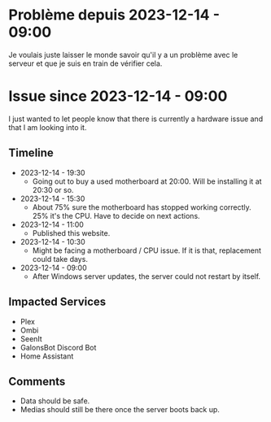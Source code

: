 # Problème depuis 2023-12-14 - 09:00
Je voulais juste laisser le monde savoir qu'il y a un problème avec le serveur et que je suis en train de vérifier cela.

# Issue since 2023-12-14 - 09:00
I just wanted to let people know that there is currently a hardware issue and that I am looking into it.

## Timeline
- 2023-12-14 - 19:30
  - Going out to buy a used motherboard at 20:00. Will be installing it at 20:30 or so.
- 2023-12-14 - 15:30
  - About 75% sure the motherboard has stopped working correctly. 25% it's the CPU. Have to decide on next actions.
- 2023-12-14 - 11:00
  - Published this website.
- 2023-12-14 - 10:30
  - Might be facing a motherboard / CPU issue. If it is that, replacement could take days.
- 2023-12-14 - 09:00
  - After Windows server updates, the server could not restart by itself.

## Impacted Services
- Plex
- Ombi
- SeenIt
- GalonsBot Discord Bot
- Home Assistant

## Comments
- Data should be safe.
- Medias should still be there once the server boots back up.

